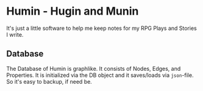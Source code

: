 # Humin - Hugin and Munin
  
It's just a little software to help me keep notes for my RPG Plays and Stories I write.

## Database  
  
The Database of Humin is graphlike. It consists of Nodes, Edges, and Properties. It is initialized via the DB object and it saves/loads via `json`-file. So it's easy to backup, if need be.
